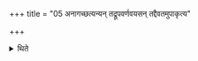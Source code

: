 +++
title = "05 अनागच्छत्यन्यन् तद्रूपवर्णवयसन् तद्दैवतमुपाकृत्य"

+++

<details><summary>थिते</summary>

5. (If the run away victim) does not return, having dedicated another victim of the same form, colour, and age to the same deity one should perform the sacrifice.
</details>
